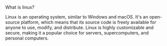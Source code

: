 What is linux?

Linux is an operating system, similar to Windows and macOS. It's an open-source platform, which means that its source code is freely available for anyone to use, modify, and distribute. Linux is highly customizable and secure, making it a popular choice for servers, supercomputers, and personal computers.